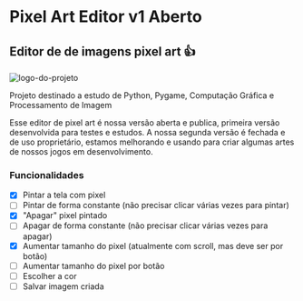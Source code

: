 # Pixel Art Editor v1 Aberto

## Editor de de imagens pixel art 👍

![logo-do-projeto](logo.ico)

Projeto destinado a estudo de Python, Pygame, Computação Gráfica e Processamento de Imagem

Esse editor de pixel art é nossa versão aberta e publica, primeira versão desenvolvida para testes e estudos. A nossa segunda versão é fechada e de uso proprietário, estamos melhorando e usando para criar algumas artes de nossos jogos em desenvolvimento.

### Funcionalidades
- [x] Pintar a tela com pixel
- [ ] Pintar de forma constante (não precisar clicar várias vezes para pintar)
- [x] "Apagar" pixel pintado
- [ ] Apagar de forma constante (não precisar clicar várias vezes para apagar)
- [x] Aumentar tamanho do pixel (atualmente com scroll, mas deve ser por botão)
- [ ] Aumentar tamanho do pixel por botão
- [ ] Escolher a cor
- [ ] Salvar imagem criada